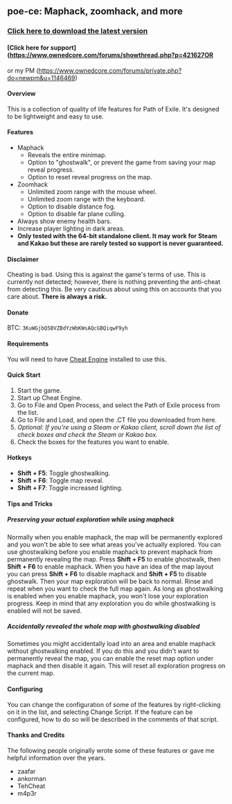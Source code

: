 
## poe-ce: Maphack, zoomhack, and more

### [Click here to download the latest version](https://github.com/zxc88645/poe-ce/raw/master/ct/maper_CE_3.12.1.zip)

#### [Click here for support](https://www.ownedcore.com/forums/showthread.php?p=421627OR
or my PM (https://www.ownedcore.com/forums/private.php?do=newpm&u=1146469)
#### Overview

This is a collection of quality of life features for Path of Exile. It's designed to be lightweight and easy to use.


#### Features

* Maphack
    - Reveals the entire minimap.
    - Option to "ghostwalk", or prevent the game from saving your map reveal progress.
    - Option to reset reveal progress on the map.
* Zoomhack
    - Unlimited zoom range with the mouse wheel.
    - Unlimited zoom range with the keyboard.
    - Option to disable distance fog.
    - Option to disable far plane culling.
* Always show enemy health bars.
* Increase player lighting in dark areas.
* **Only tested with the 64-bit standalone client. It may work for Steam and Kakao but these are rarely tested so support is never guaranteed.**


#### Disclaimer

Cheating is bad. Using this is against the game's terms of use. This is currently not detected; however, there is nothing preventing the anti-cheat from detecting this. Be very cautious about using this on accounts that you care about. **There is always a risk.**


#### Donate

BTC: `3KuWGjbQ5BVZBdYzWbKWsAQcGBQiqwF9yh`


#### Requirements

You will need to have [Cheat Engine](https://cheatengine.org) installed to use this.


#### Quick Start

1. Start the game.
2. Start up Cheat Engine.
3. Go to File and Open Process, and select the Path of Exile process from the list.
4. Go to File and Load, and open the .CT file you downloaded from here.
5. *Optional: If you're using a Steam or Kakao client, scroll down the list of check boxes and check the Steam or Kakao box.*
6. Check the boxes for the features you want to enable.


#### Hotkeys

* **Shift + F5**: Toggle ghostwalking.
* **Shift + F6**: Toggle map reveal.
* **Shift + F7**: Toggle increased lighting.


#### Tips and Tricks

##### Preserving your actual exploration while using maphack

Normally when you enable maphack, the map will be permanently explored and you won't be able to see what areas you've actually explored. You can use ghostwalking before you enable maphack to prevent maphack from permanently revealing the map. Press **Shift + F5** to enable ghostwalk, then **Shift + F6** to enable maphack. When you have an idea of the map layout you can press **Shift + F6** to disable maphack and **Shift + F5** to disable ghostwalk. Then your map exploration will be back to normal. Rinse and repeat when you want to check the full map again. As long as ghostwalking is enabled when you enable maphack, you won't lose your exploration progress. Keep in mind that any exploration you do while ghostwalking is enabled will not be saved.

##### Accidentally revealed the whole map with ghostwalking disabled

Sometimes you might accidentally load into an area and enable maphack without ghostwalking enabled. If you do this and you didn't want to permanently reveal the map, you can enable the reset map option under maphack and then disable it again. This will reset all exploration progress on the current map.


#### Configuring

You can change the configuration of some of the features by right-clicking on it in the list, and selecting Change Script. If the feature can be configured, how to do so will be described in the comments of that script.


#### Thanks and Credits

The following people originally wrote some of these features or gave me helpful information over the years.

* zaafar
* ankorman
* TehCheat
* m4p3r
